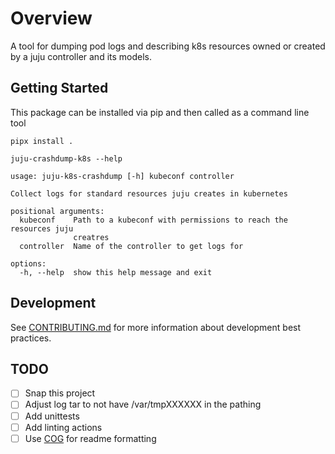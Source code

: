 # Overview

A tool for dumping pod logs and describing k8s resources owned or created by a juju controller and
its models.

## Getting Started

This package can be installed via pip and then called as a command line tool

```
pipx install .

juju-crashdump-k8s --help

usage: juju-k8s-crashdump [-h] kubeconf controller

Collect logs for standard resources juju creates in kubernetes

positional arguments:
  kubeconf    Path to a kubeconf with permissions to reach the resources juju
              creatres
  controller  Name of the controller to get logs for

options:
  -h, --help  show this help message and exit
```

## Development

See [CONTRIBUTING.md](CONTRIBUTING.md) for more information about development best practices.

## TODO

* [ ] Snap this project
* [ ] Adjust log tar to not have /var/tmpXXXXXX in the pathing
* [ ] Add unittests
* [ ] Add linting actions
* [ ] Use [COG](https://github.com/nedbat/cog) for readme formatting
